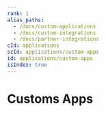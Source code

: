 ```yaml
---
rank: 1
alias_paths:
  - /docs/custom-applications
  - /docs/custom-integrations
  - /docs/partner-integrations
cId: applications
scId: applications/custom-apps
id: applications/custom-apps
isIndex: true
---
```


# Customs Apps

